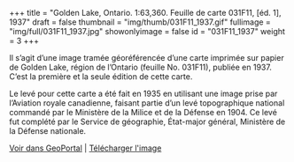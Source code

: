 +++
title = "Golden Lake, Ontario. 1:63,360. Feuille de carte 031F11, [éd. 1], 1937"
draft = false
thumbnail = "img/thumb/031F11_1937.gif"
fullimage = "img/full/031F11_1937.jpg"
showonlyimage = false
id = "031F11_1937"
weight = 3
+++

Il s’agit d’une image tramée géoréférencée d’une carte imprimée sur papier de Golden Lake, région de l’Ontario (feuille No. 031F11), publiée en 1937. C’est la première et la seule édition de cette carte.
<!--more-->

Le levé pour cette carte a été fait en 1935 en utilisant une image prise par l’Aviation royale canadienne, faisant partie d’un levé topographique national commandé par le Ministère de la Milice et de la Défense en 1904. Ce levé fut complété par le Service de géographie, État-major général, Ministère de la Défense nationale.

[Voir dans GeoPortal](http://geo.scholarsportal.info/#r/details/_uri@=HTDP63360K031F11_1937TIFF&_add:true) | [Télécharger l'image](http://ocul.on.ca/topomaps/map-images/HTDP63360K031F11_1937TIFF.jpg)
